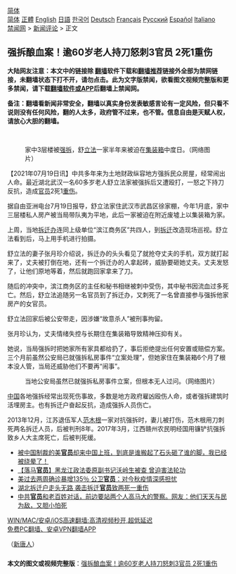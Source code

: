  <!-- 面包屑导航 --> <div class="breadcrumb"><!-- GTranslate: https://gtranslate.io/ -->  <div class="switcher notranslate">  <div class="selected">  <a href="#" onclick="return false;"> 简体</a>  </div>  <div class="option">  <a href="https://www.bannedbook.org" onclick="doGTranslate('zh-CN|zh-CN');jQuery('div.switcher div.selected a').html(jQuery(this).html());return false;" title="简体中文" class="nturl selected"> 简体</a>  <a href="https://www.bannedbook.org/zh-tw/" onclick="doGTranslate('zh-CN|zh-TW');jQuery('div.switcher div.selected a').html(jQuery(this).html());return false;" title="繁體中文" class="nturl"> 正體</a>  <a href="https://www.bannedbook.org/en/" onclick="doGTranslate('zh-CN|en');jQuery('div.switcher div.selected a').html(jQuery(this).html());return false;" title="English" class="nturl"> English</a>  <a href="https://www.bannedbook.org/ja/" onclick="doGTranslate('zh-CN|ja');jQuery('div.switcher div.selected a').html(jQuery(this).html());return false;" title="日本語" class="nturl"> 日語</a>  <a href="https://www.bannedbook.org/ko/" onclick="doGTranslate('zh-CN|ko');jQuery('div.switcher div.selected a').html(jQuery(this).html());return false;" title="한국어" class="nturl"> 한국어</a>  <a href="https://www.bannedbook.org/de/" onclick="doGTranslate('zh-CN|de');jQuery('div.switcher div.selected a').html(jQuery(this).html());return false;" title="Deutsch" class="nturl"> Deutsch</a>  <a href="https://www.bannedbook.org/fr/" onclick="doGTranslate('zh-CN|fr');jQuery('div.switcher div.selected a').html(jQuery(this).html());return false;" title="Français" class="nturl"> Français</a>  <a href="https://www.bannedbook.org/ru/" onclick="doGTranslate('zh-CN|ru');jQuery('div.switcher div.selected a').html(jQuery(this).html());return false;" title="Русский" class="nturl"> Русский</a>  <a href="https://www.bannedbook.org/es/" onclick="doGTranslate('zh-CN|es');jQuery('div.switcher div.selected a').html(jQuery(this).html());return false;" title="Español" class="nturl"> Español</a>  <a href="https://www.bannedbook.org/it/" onclick="doGTranslate('zh-CN|it');jQuery('div.switcher div.selected a').html(jQuery(this).html());return false;" title="Italiano" class="nturl"> Italiano</a>  </div>  </div>      <div class='breadcrumb-sub'><!-- Breadcrumb NavXT 6.3.0 --> <a href="https://www.bannedbook.org/" class="home">禁闻网</a> &gt; <a href="https://www.bannedbook.org/bnews/comments/" class="category">新闻评论</a> &gt; 正文</div></div><h2>强拆酿血案！逾60岁老人持刀怒刺3官员 2死1重伤</h2> <p class="notice"><b>大陆网友注意：本文中的链接除 <a href="https://github.com/bannedbook/fanqiang" >翻墙</a>软件下载和<a href="https://github.com/killgcd/justmysocks/blob/master/README.md">翻墙推荐</a>链接外全部为禁网链接，未翻墙状态下打不开，请勿点击。此为文字版禁闻，欲看图文视频完整版和更多禁闻，请下载<a href="https://github.com/bannedbook/fanqiang">翻墙软件或APP</a>后翻墙上禁闻网。</p><p>备注：翻墙看新闻非常安全，翻墙以真实身份发表敏感言论有一定风险，但只看不说则没有任何风险，翻的人太多，政府管不过来，也不管。信息自由是天赋人权，请放心大胆的翻墙。</b></p>  <div class="entry"> <br /> <figure><a href="https://i0.wp.com/upload-images-bucket-v64rleca837do.s3.eu-west-1.amazonaws.com/wp-content/uploads/2021/07/19212829/image-1-800x450-1.jpeg?fit=800%2C450&#038;ssl=1" data-caption="家中3层楼被强拆，舒立法一家半年来被迫在集装箱中度日。（网络图片）"></a><figcaption class="wp-caption-text">家中3层楼被<a href="https://www.bannedbook.org/bnews/tag/%e5%bc%ba%e6%8b%86/" class="st_tag internal_tag" rel="tag" title="标签 强拆 下的日志">强拆</a>，舒<a href="https://www.bannedbook.org/bnews/tag/%E7%AB%8B%E6%B3%95/" class="st_tag internal_tag" rel="tag" title="标签 立法 下的日志">立法</a>一家半年来被迫在<a href="https://www.bannedbook.org/bnews/tag/%E9%9B%86%E8%A3%85%E7%AE%B1/" class="st_tag internal_tag" rel="tag" title="标签 集装箱 下的日志">集装箱</a>中度日。（网络图片）</figcaption></figure> <p>【2021年07月19日讯】中共多年来为土地财政纵容地方强拆民众房屋，经常闹出人命。最近湖北武汉一名60多岁老人舒立法家被强拆后又遭殴打，一怒之下持刀反抗，造成<a href="https://www.bannedbook.org/bnews/tag/%E5%AE%98%E5%91%98/" class="st_tag internal_tag" rel="tag" title="标签 官员 下的日志">官员</a>2死1<a href="https://www.bannedbook.org/bnews/tag/%E9%87%8D%E4%BC%A4/" class="st_tag internal_tag" rel="tag" title="标签 重伤 下的日志">重伤</a>。</p> <p>据自由亚洲电台7月19日报导，舒立法家住武汉市武昌区徐家棚，今年1月底，家中三层楼私人房产被当局带队夷为平地，此后一家被迫在附近废墟上以集装箱为家。</p> <p>上周，当地<a href="https://www.bannedbook.org/bnews/tag/%E6%8B%86%E8%BF%81%E5%8A%9E/" class="st_tag internal_tag" rel="tag" title="标签 拆迁办 下的日志">拆迁办</a>连同上级单位“滨江商务区”共四人，到<a href="https://www.bannedbook.org/bnews/tag/%e6%8b%86%e8%bf%81/" class="st_tag internal_tag" rel="tag" title="标签 拆迁 下的日志">拆迁</a>改造现场巡视。舒立法看到后，马上用手机进行拍摄。</p>  <p>舒立法的妻子张月珍介绍说，拆迁办的头头看见了就抢夺丈夫的手机，双方就打起来了，丈夫被打倒在地，还有一个拆迁办的人拿起砖，威胁要砸她丈夫。丈夫发怒了，让他们原地等着，然后就跑回家拿来了刀。</p> <p>随后的冲突中，滨江商务区的主任和秘书相继被刺中受伤，其中秘书因流血过多死亡。然后，舒立法追随另一名官员到了拆迁办，又刺死了一名曾直接参与强拆他家房产的女官员。</p> <p>舒立法回家后被公安带走，因涉嫌“故意杀人”被刑事拘留。</p>  <p>张月珍认为，丈夫情绪失控与长期住在集装箱导致精神压抑有关。</p> <p>她说，当局强拆时把她家所有家具都给扔了，事后拒绝提出任何安置或赔偿方案。三个月前虽然公安局已就强拆私房事件“立案处理”，但她家住在集装箱6个月了根本没人管，当局还威胁他们不要再“闹事”。</p> <figure style="width: 600px" class="wp-caption alignnone"><figcaption class="wp-caption-text">当地公安局虽然已就强拆私房事件立案，但根本无人过问。（网络图片）</figcaption></figure> <p><span class='wp_keywordlink_affiliate'><a href="https://www.bannedbook.org/" title="中国" target="_blank">中国</a></span>各地强拆经常出现死伤事故，多数是地方政府雇凶殴伤人命，或者强拆建筑时活埋房主。也有拆迁户奋起反抗，造成强拆人员伤亡。</p>  <p>2013年12月，江苏退伍军人<a href="https://www.bannedbook.org/bnews/tag/%e8%8c%83%e6%9c%a8%e6%a0%b9/" class="st_tag internal_tag" rel="tag" title="标签 范木根 下的日志">范木根</a>一家对抗强拆时，妻儿被打伤，范木根用刀刺死两名拆迁人员，后被判刑8年。2017年3月，江西赣州农民明经国用镰铲抗强拆致乡人大主席死亡，后被判死缓。</p> <ul class='op-related-articles' title='相关阅读'> <li><a href='https://www.bannedbook.org/bnews/bannedvideo/20210720/1590405.html' target='_blank'>被中国制裁的美<b>官员</b>却来中国上班，到底是谁搬起了石头砸了谁的脚，我已经被绕晕了！</a></li> <li><a href='https://www.bannedbook.org/bnews/bannedvideo/20210720/1590370.html' target='_blank'>【落马<b>官员</b>】黑龙江政法委原副书记沃岭生被查 曾迫害法轮功</a></li> <li><a href='https://www.bannedbook.org/bnews/worldnews/20210720/1590330.html' target='_blank'>美过去两周确诊暴增135％ 公卫<b>官员</b>：对今秋疫情深感担忧</a></li> <li><a href='https://www.bannedbook.org/bnews/ssgc/20210719/1590048.html' target='_blank'>湖北拆迁户走头无路 袭击拆迁<b>官员</b>致两死一重伤</a></li> <li><a href='https://www.bannedbook.org/bnews/bannedvideo/20210719/1590044.html' target='_blank'>中共<b>官员</b>和老百姓对话，前边要站两个人高马大的警察。网友：他们天天与民为敌，又胆小怕死</a></li> </ul> <p class="texttj"> <a href="https://github.com/bannedbook/fanqiang/wiki/V2ray%E6%9C%BA%E5%9C%BA" target="_blank">WIN/MAC/安卓/iOS高速翻墙:高清视频秒开,超低延迟</a><br/> <a href="https://github.com/bannedbook/fanqiang/wiki/%E7%A6%81%E9%97%BB%E7%BD%91%E5%AE%89%E5%8D%93%E7%BF%BB%E5%A2%99%E6%96%B0%E9%97%BBAPP" target="_blank">免费PC翻墙、安卓VPN翻墙APP</a></p><p>（<span class='wp_keywordlink_affiliate'><a href="https://www.ntdtv.com/" title="新唐人">新唐人</a></span>）</p> <a name='sharetosocial'></a>  <div style="margin-bottom:5px;padding-bottom:5px;clear:both"> <div id="archive-pix-1" class="banner-ads"> <!-- AuctionX Display platform tag START --> <div id="26318x728x90x621x_ADSLOT2" clicktrack="%%CLICK_URL_ESC%%"></div> <!-- AuctionX Display platform tag END --> </div> <div id="archive-pix-2" class="banner-ads"> <!-- AuctionX Display platform tag START --> <div id="26315x300x250x621x_ADSLOT2" clicktrack="%%CLICK_URL_ESC%%"></div> <!-- AuctionX Display platform tag END --> </div> </div>  <div id="archive-pix-1" class="banner-ads"> <!-- AuctionX Display platform tag START --> <div id="26318x728x90x621x_ADSLOT3" clicktrack="%%CLICK_URL_ESC%%"></div> <!-- AuctionX Display platform tag END --> </div> <div><b>本文的图文或视频完整版</b>：<a href='https://www.bannedbook.org/bnews/comments/20210720/1590426.html'>强拆酿血案！逾60岁老人持刀怒刺3官员 2死1重伤</a></div>  </div><!--END ENTRY--> 